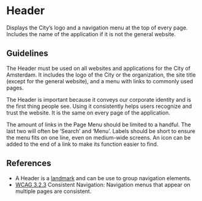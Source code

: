 <!-- @license CC0-1.0 -->

# Header

Displays the City’s logo and a navigation menu at the top of every page.
Includes the name of the application if it is not the general website.

## Guidelines

The Header must be used on all websites and applications for the City of Amsterdam.
It includes the logo of the City or the organization, the site title (except for the general website), and a menu with links to commonly used pages.

The Header is important because it conveys our corporate identity and is the first thing people see.
Using it consistently helps users recognize and trust the website.
It is the same on every page of the application.

The amount of links in the Page Menu should be limited to a handful.
The last two will often be ‘Search’ and ‘Menu’.
Labels should be short to ensure the menu fits on one line, even on medium-wide screens.
An icon can be added to the end of a link to make its function easier to find.

## References

- A Header is a [landmark](https://www.w3.org/TR/wai-aria-practices-1.1/#aria_landmark_roles) and can be use to group navigation elements.
- [WCAG 3.2.3](https://wcag.com/designers/3-2-3-consistent-navigation/) Consistent Navigation: Navigation menus that appear on multiple pages are consistent.

